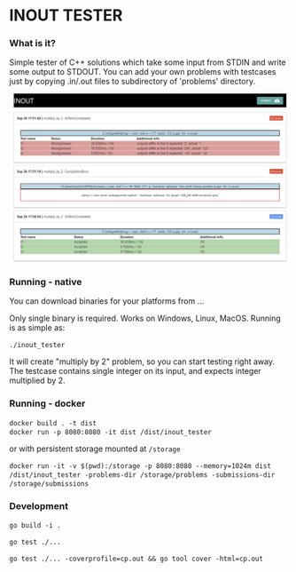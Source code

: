 # INOUT TESTER

### What is it?

Simple tester of C++ solutions which take some input from STDIN and write some output to STDOUT.
You can add your own problems with testcases just by copying .in/.out files to subdirectory of 'problems' directory.

![](homepage_screenshot.png?raw=true)

### Running - native

You can download binaries for your platforms from ...

Only single binary is required. Works on Windows, Linux, MacOS. Running is as simple as:
```
./inout_tester
```

It will create "multiply by 2" problem, so you can start testing right away.
The testcase contains single integer on its input, and expects integer multiplied by 2.


### Running - docker

```
docker build . -t dist
docker run -p 8080:8080 -it dist /dist/inout_tester
```
or with persistent storage mounted at `/storage`
```
docker run -it -v $(pwd):/storage -p 8080:8080 --memory=1024m dist /dist/inout_tester -problems-dir /storage/problems -submissions-dir /storage/submissions
```



### Development

```
go build -i .
```

```
go test ./...
```

```
go test ./... -coverprofile=cp.out && go tool cover -html=cp.out
```
